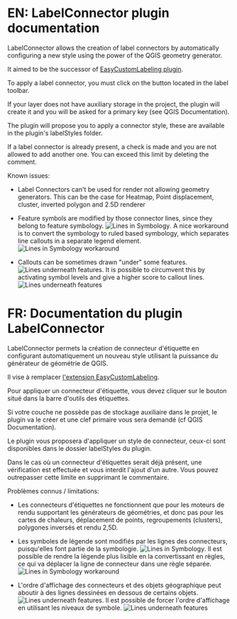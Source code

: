 # EN: LabelConnector plugin documentation

LabelConnector allows the creation of label connectors by automatically configuring a new style using the power of the QGIS geometry generator.

It aimed to be the successor of [EasyCustomLabeling plugin](https://github.com/haubourg/EasyCustomLabeling). 

To apply a label connector, you must click on the button located in the label toolbar.

If your layer does not have auxiliary storage in the project, the plugin will create it and you will be asked for a primary key (see QGIS Documentation).

The plugin will propose you to apply a connector style, these are available in the plugin's labelStyles folder. 

If a label connector is already present, a check is made and you are not allowed to add another one. You can exceed this limit by deleting the comment.

Known issues:

 - Label Connectors can't be used for render not allowing geometry generators. This can be the case for Heatmap, Point displacement, cluster, inverted polygon and 2.5D renderer 
  
 - Feature symbols are modified by those connector lines, since they belong to feature symbology.   ![Lines in Symbology](symbols_with_line.png). A nice workaround is to convert the symbology to ruled based symbology, which separates line callouts in a separate legend element. ![Lines in Symbology workaround](symbols_with_line_workaround.png)
   
 - Callouts can be sometimes drawn "under" some features.  ![Lines underneath features](callout_underneath_feature.png). It is possible to circumvent this by activating symbol levels and give a higher score to callout lines. ![Lines underneath features](callout_underneath_feature_workaround.png)

# FR: Documentation du plugin LabelConnector

LabelConnector permets la création de connecteur d'étiquette en configurant automatiquement un nouveau style utilisant la puissance du générateur de géométrie de QGIS.

Il vise à remplacer [l'extension EasyCustomLabeling](https://github.com/haubourg/EasyCustomLabeling).

Pour appliquer un connecteur d'étiquette, vous devez cliquer sur le bouton situé dans la barre d'outils des étiquettes.

Si votre couche ne possède pas de stockage auxiliaire dans le projet, le plugin va le créer et une clef primaire vous sera demandé (cf QGIS Documentation).

Le plugin vous proposera d'appliquer un style de connecteur, ceux-ci sont disponibles dans le dossier labelStyles du plugin. 

Dans le cas où un connecteur d'étiquettes serait déjà présent, une vérification est effectuée et vous interdit l'ajout d'un autre. Vous pouvez outrepasser cette limite en supprimant le commentaire.

Problèmes connus / limitations:

- Les connecteurs d'étiquettes ne fonctionnent que pour les moteurs de rendu supportant les générateurs de géométries, et donc pas pour les cartes de chaleurs, déplacement de points, regroupements (clusters), polygones inversés et rendu 2,5D. 

 - Les symboles de légende sont modifiés par les lignes des connecteurs, puisqu'elles font partie de la symbologie.  ![Lines in Symbology](symbols_with_line.png). Il est possible de rendre la légende plus lisible en la convertissant en règles, ce qui va déplacer la ligne de connecteur dans une règle séparée. ![Lines in Symbology workaround](symbols_with_line_workaround.png)
   
 - L'ordre d'affichage des connecteurs et des objets géographique peut aboutir à des lignes dessinées en dessous de certains objets.  ![Lines underneath features](callout_underneath_feature.png). Il est possible de forcer l'ordre d'affichage en utilisant les niveaux de symbole. ![Lines underneath features](callout_underneath_feature_workaround.png)
